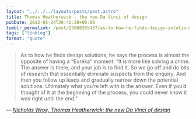 ```yaml
---
layout: "../../../layouts/posts/post.astro"
title: Thomas Heatherwick - the new Da Vinci of design
pubDate: 2012-05-24T20:42:28+00:00
tumblr_permalink: /post/23688265437/as-to-how-he-finds-design-solutions-he-says-the
tags: ["linklog"]
format: "quote"
---
```


> As to how he finds design solutions, he says the process is almost the opposite of having a &ldquo;Eureka&rdquo; moment. &ldquo;It is more like solving a crime. The answer is there, and your job is to find it. So we go off and do bits of research that essentially eliminate suspects from the enquiry. And then you follow up leads and gradually narrow down the potential solutions. Ultimately what you&rsquo;re left with is the answer. Even if you&rsquo;d thought of it at the beginning of the process, you could never know it was right until the end.&rdquo;

— <cite>[Nicholas Wroe, _Thomas Heatherwick: the new Da Vinci of design_](http://www.guardian.co.uk/artanddesign/2012/may/18/thomas-heatherwick-da-vinci-design)</cite>
